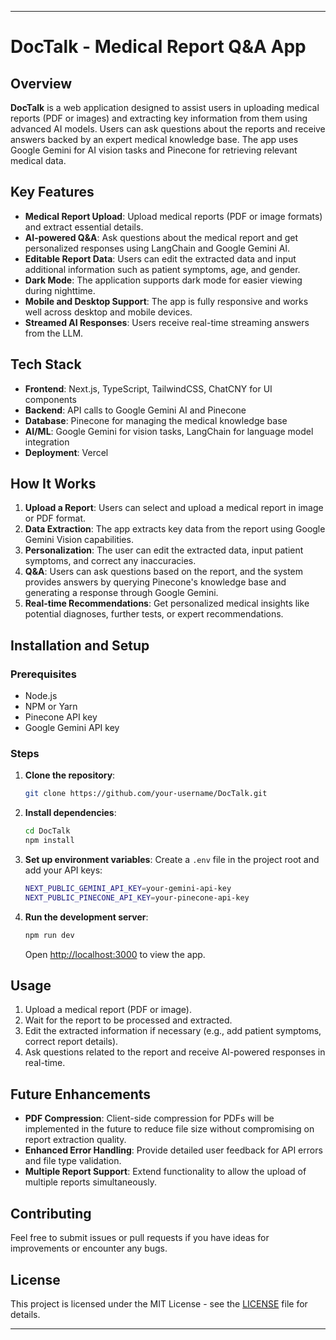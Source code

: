 
---

# DocTalk - Medical Report Q&A App

## Overview

**DocTalk** is a web application designed to assist users in uploading medical reports (PDF or images) and extracting key information from them using advanced AI models. Users can ask questions about the reports and receive answers backed by an expert medical knowledge base. The app uses Google Gemini for AI vision tasks and Pinecone for retrieving relevant medical data.

## Key Features

- **Medical Report Upload**: Upload medical reports (PDF or image formats) and extract essential details.
- **AI-powered Q&A**: Ask questions about the medical report and get personalized responses using LangChain and Google Gemini AI.
- **Editable Report Data**: Users can edit the extracted data and input additional information such as patient symptoms, age, and gender.
- **Dark Mode**: The application supports dark mode for easier viewing during nighttime.
- **Mobile and Desktop Support**: The app is fully responsive and works well across desktop and mobile devices.
- **Streamed AI Responses**: Users receive real-time streaming answers from the LLM.

## Tech Stack

- **Frontend**: Next.js, TypeScript, TailwindCSS, ChatCNY for UI components
- **Backend**: API calls to Google Gemini AI and Pinecone
- **Database**: Pinecone for managing the medical knowledge base
- **AI/ML**: Google Gemini for vision tasks, LangChain for language model integration
- **Deployment**: Vercel

## How It Works

1. **Upload a Report**: Users can select and upload a medical report in image or PDF format.
2. **Data Extraction**: The app extracts key data from the report using Google Gemini Vision capabilities.
3. **Personalization**: The user can edit the extracted data, input patient symptoms, and correct any inaccuracies.
4. **Q&A**: Users can ask questions based on the report, and the system provides answers by querying Pinecone's knowledge base and generating a response through Google Gemini.
5. **Real-time Recommendations**: Get personalized medical insights like potential diagnoses, further tests, or expert recommendations.

## Installation and Setup

### Prerequisites
- Node.js
- NPM or Yarn
- Pinecone API key
- Google Gemini API key

### Steps

1. **Clone the repository**:
   ```bash
   git clone https://github.com/your-username/DocTalk.git
   ```

2. **Install dependencies**:
   ```bash
   cd DocTalk
   npm install
   ```

3. **Set up environment variables**:
   Create a `.env` file in the project root and add your API keys:
   ```bash
   NEXT_PUBLIC_GEMINI_API_KEY=your-gemini-api-key
   NEXT_PUBLIC_PINECONE_API_KEY=your-pinecone-api-key
   ```

4. **Run the development server**:
   ```bash
   npm run dev
   ```
   Open [http://localhost:3000](http://localhost:3000) to view the app.

## Usage

1. Upload a medical report (PDF or image).
2. Wait for the report to be processed and extracted.
3. Edit the extracted information if necessary (e.g., add patient symptoms, correct report details).
4. Ask questions related to the report and receive AI-powered responses in real-time.

## Future Enhancements

- **PDF Compression**: Client-side compression for PDFs will be implemented in the future to reduce file size without compromising on report extraction quality.
- **Enhanced Error Handling**: Provide detailed user feedback for API errors and file type validation.
- **Multiple Report Support**: Extend functionality to allow the upload of multiple reports simultaneously.

## Contributing

Feel free to submit issues or pull requests if you have ideas for improvements or encounter any bugs.

## License

This project is licensed under the MIT License - see the [LICENSE](LICENSE) file for details.

---